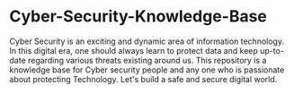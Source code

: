 # Cyber-Security-Knowledge-Base

Cyber Security is an exciting and dynamic area of information technology. In this digital era, one should always learn to protect data and keep up-to-date regarding various threats existing around us. This repository is a knowledge base for Cyber security people and any one who is passionate about protecting Technology. Let's build a safe and secure digital world.
